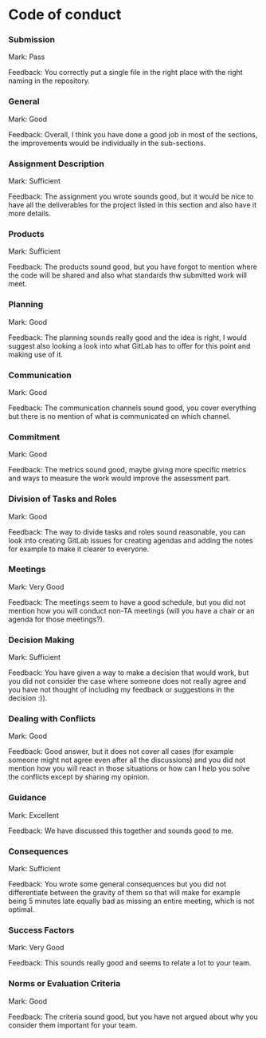 # Code of conduct

### Submission

Mark: Pass

Feedback: You correctly put a single file in the right place with the right naming in the repository.


### General

Mark: Good

Feedback: Overall, I think you have done a good job in most of the sections, the improvements would be individually in the sub-sections.


### Assignment Description

Mark: Sufficient

Feedback: The assignment you wrote sounds good, but it would be nice to have all the deliverables for the project listed in this section and also have it more details.

### Products

Mark: Sufficient

Feedback: The products sound good, but you have forgot to mention where the code will be shared and also what standards thw submitted work will meet.

### Planning

Mark: Good

Feedback: The planning sounds really good and the idea is right, I would suggest also looking a look into what GitLab has to offer for this point and making use of it.

### Communication

Mark: Good

Feedback: The communication channels sound good, you cover everything but there is no mention of what is communicated on which channel.


### Commitment

Mark: Good

Feedback: The metrics sound good, maybe giving more specific metrics and ways to measure the work would improve the assessment part.


### Division of Tasks and Roles

Mark: Good

Feedback: The way to divide tasks and roles sound reasonable, you can look into creating GitLab issues for creating agendas and adding the notes for example to make it clearer to everyone.

### Meetings

Mark: Very Good

Feedback: The meetings seem to have a good schedule, but you did not mention how you will conduct non-TA meetings (will you have a chair or an agenda for those meetings?).

### Decision Making

Mark: Sufficient

Feedback: You have given a way to make a decision that would work, but you did not consider the case where someone does not really agree and you have not thought of including my feedback or suggestions in the decision :)).

### Dealing with Conflicts
  
Mark: Good

Feedback: Good answer, but it does not cover all cases (for example someone might not agree even after all the discussions) and you did not mention how you will react in those situations or how can I help you solve the conflicts except by sharing my opinion.

### Guidance

Mark: Excellent

Feedback: We have discussed this together and sounds good to me.

### Consequences
  
Mark: Sufficient

Feedback: You wrote some general consequences but you did not differentiate between the gravity of them so that will make for example being 5 minutes late equally bad as missing an entire meeting, which is not optimal. 

### Success Factors
  
Mark: Very Good

Feedback: This sounds really good and seems to relate a lot to your team.

### Norms or Evaluation Criteria

Mark: Good

Feedback: The criteria sound good, but you have not argued about why you consider them important for your team.

